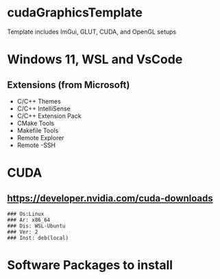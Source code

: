 # cudaGraphicsTemplate
Template includes ImGui, GLUT, CUDA, and OpenGL setups

# Windows 11, WSL and VsCode
## Extensions  (from Microsoft)
 * C/C++ Themes
 * C/C++ IntelliSense
 * C/C++ Extension Pack
 * CMake Tools
 * Makefile Tools
 * Remote Explorer
 * Remote -SSH
 
    
# CUDA
## https://developer.nvidia.com/cuda-downloads  
    ### Os:Linux
    ### Ar: x86_64
    ### Dis: WSL-Ubuntu
    ### Ver: 2
    ### Inst: deb(local)

# Software Packages to install


